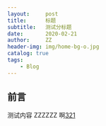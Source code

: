 ```yaml
---
layout:     post
title:      标题
subtitle:   测试分标题
date:       2020-02-21
author:     ZZ
header-img: img/home-bg-o.jpg
catalog: true
tags:
    - Blog
---
```


## 前言

测试内容 ZZZZZZ
啊[321](https://click.aliyun.com/se/1004257873/)
